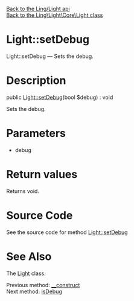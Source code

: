 [Back to the Ling/Light api](https://github.com/lingtalfi/Light/blob/master/doc/api/Ling/Light.md)<br>
[Back to the Ling\Light\Core\Light class](https://github.com/lingtalfi/Light/blob/master/doc/api/Ling/Light/Core/Light.md)


Light::setDebug
================



Light::setDebug — Sets the debug.




Description
================


public [Light::setDebug](https://github.com/lingtalfi/Light/blob/master/doc/api/Ling/Light/Core/Light/setDebug.md)(bool $debug) : void




Sets the debug.




Parameters
================


- debug

    


Return values
================

Returns void.








Source Code
===========
See the source code for method [Light::setDebug](https://github.com/lingtalfi/Light/blob/master/Core/Light.php#L161-L164)


See Also
================

The [Light](https://github.com/lingtalfi/Light/blob/master/doc/api/Ling/Light/Core/Light.md) class.

Previous method: [__construct](https://github.com/lingtalfi/Light/blob/master/doc/api/Ling/Light/Core/Light/__construct.md)<br>Next method: [isDebug](https://github.com/lingtalfi/Light/blob/master/doc/api/Ling/Light/Core/Light/isDebug.md)<br>

